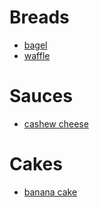 # Breads

- [bagel](assorted/food_recipes/bagel.md)
- [waffle](assorted/food_recipes/waffle.md)

# Sauces

- [cashew cheese](assorted/food_recipes/cashew_cheese.md)

# Cakes

- [banana cake](assorted/food_recipes/banana_cake.md)
